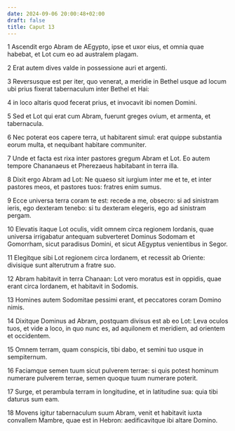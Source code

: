```yaml
---
date: 2024-09-06 20:00:48+02:00
draft: false
title: Caput 13
---
```





1 Ascendit ergo Abram de AEgypto, ipse et uxor eius, et omnia quae habebat, et Lot cum eo ad australem plagam.

2 Erat autem dives valde in possessione auri et argenti.

3 Reversusque est per iter, quo venerat, a meridie in Bethel usque ad locum ubi prius fixerat tabernaculum inter Bethel et Hai:

4 in loco altaris quod fecerat prius, et invocavit ibi nomen Domini.

5 Sed et Lot qui erat cum Abram, fuerunt greges ovium, et armenta, et tabernacula.

6 Nec poterat eos capere terra, ut habitarent simul: erat quippe substantia eorum multa, et nequibant habitare communiter.

7 Unde et facta est rixa inter pastores gregum Abram et Lot. Eo autem tempore Chananaeus et Pherezaeus habitabant in terra illa.

8 Dixit ergo Abram ad Lot: Ne quaeso sit iurgium inter me et te, et inter pastores meos, et pastores tuos: fratres enim sumus.

9 Ecce universa terra coram te est: recede a me, obsecro: si ad sinistram ieris, ego dexteram tenebo: si tu dexteram elegeris, ego ad sinistram pergam.

10 Elevatis itaque Lot oculis, vidit omnem circa regionem Iordanis, quae universa irrigabatur antequam subverteret Dominus Sodomam et Gomorrham, sicut paradisus Domini, et sicut AEgyptus venientibus in Segor.

11 Elegitque sibi Lot regionem circa Iordanem, et recessit ab Oriente: divisique sunt alterutrum a fratre suo.

12 Abram habitavit in terra Chanaan: Lot vero moratus est in oppidis, quae erant circa Iordanem, et habitavit in Sodomis.

13 Homines autem Sodomitae pessimi erant, et peccatores coram Domino nimis.

14 Dixitque Dominus ad Abram, postquam divisus est ab eo Lot: Leva oculos tuos, et vide a loco, in quo nunc es, ad aquilonem et meridiem, ad orientem et occidentem.

15 Omnem terram, quam conspicis, tibi dabo, et semini tuo usque in sempiternum.

16 Faciamque semen tuum sicut pulverem terrae: si quis potest hominum numerare pulverem terrae, semen quoque tuum numerare poterit.

17 Surge, et perambula terram in longitudine, et in latitudine sua: quia tibi daturus sum eam.

18 Movens igitur tabernaculum suum Abram, venit et habitavit iuxta convallem Mambre, quae est in Hebron: aedificavitque ibi altare Domino.

